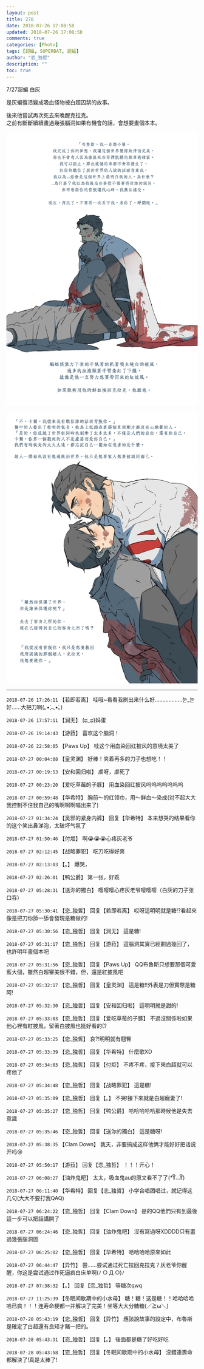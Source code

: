 ```yaml
---
layout: post
title: 278
date: 2018-07-26 17:08:58
updated: 2018-07-26 17:08:58
comments: true
categories: [Photo]
tags: [超蝙, SUPERBAT, 超蝠]
author: "恋_独哲"
description: ""
toc: true
---
```


<p>7/27超蝙&nbsp;白灰</p> 
<p>是灰蝙復活變成吸血怪物被白超囚禁的故事。<br /></p> 
<p>後來他嘗試再次死去來喚醒克拉克。<br />之前有斷斷續續畫過幾張腦洞如果有機會的話，會想要畫個本本。<br /></p>

![](https://raw.githubusercontent.com/alicewish/maple50821/master/img_YW5MWVN1NEpoZFdINmVEc0Y5bERRajluamR5VlVCdk4xNlJNTTYxZzJuaENCT3dybW11STlnPT0.jpg)

![](https://raw.githubusercontent.com/alicewish/maple50821/master/img_YW5MWVN1NEpoZFdINmVEc0Y5bERRcEZoREtzNnBYVWNzVkxKemZJQm5kNGFMb2NUeXR1T0RBPT0.jpg)

---

`2018-07-26 17:26:11` 【若即若离】 哇哦~看看我刷出来什么好………………눈\_눈好……大把刀啊(｡•́︿•̀｡)

`2018-07-26 17:57:11` 【润无】 (ಥ\_ಥ)妈蛋

`2018-07-26 19:14:43` 【游菈】 喜欢这个脑洞！

`2018-07-26 22:58:05` 【Paws Up】 哇这个用血染回红披风的意境太美了

`2018-07-27 00:04:08` 【皇灵渊】 好棒！夹着再多的刀子也想吃！！

`2018-07-27 00:19:53` 【安和回归啦】 虐呀，虐死了

`2018-07-27 00:23:20` 【爱吃草莓的子豚】 用血染回红披风呜呜呜呜呜呜呜

`2018-07-27 00:59:48` 【华希特】 胸前～的红领巾，用～鲜血～染成(对不起大大我控制不住我自己的嘴啊啊啊唱出来了)

`2018-07-27 01:34:24` 【吴邪的紧身内裤】 回复【华希特】 本来想哭的结果看你的这个笑出鼻涕泡，太破坏气氛了

`2018-07-27 01:50:46` 【付炬】 啊😭😭😭心疼灰老爷

`2018-07-27 02:12:45` 【战略罪犯】 吃刀吃得好爽

`2018-07-27 02:13:03` 【。】 爆哭，

`2018-07-27 02:26:01` 【鸭公爵】 第一张，好乖

`2018-07-27 05:28:31` 【送沵的獨白】 嘤嘤嘤心疼灰老爷嘤嘤嘤（白灰的刀子张口吞）

`2018-07-27 05:30:41` 【恋\_独哲】 回复【若即若离】 哎呀這明明就是糖!?看起來像是把刀你舔一舔會發現是糖做的!

`2018-07-27 05:30:56` 【恋\_独哲】 回复【润无】 這是糖!

`2018-07-27 05:31:17` 【恋\_独哲】 回复【游菈】 這腦洞其實已經劃過幾回了，也許明年畫個本吧

`2018-07-27 05:31:56` 【恋\_独哲】 回复【Paws Up】 QQ布魯斯只想要那個可愛藍大個，雖然白超審美很不錯，但，還是紅披風吧

`2018-07-27 05:32:17` 【恋\_独哲】 回复【皇灵渊】 這是糖!!外表是刀但實際是糖阿!

`2018-07-27 05:32:30` 【恋\_独哲】 回复【安和回归啦】 這明明就是甜的!

`2018-07-27 05:33:03` 【恋\_独哲】 回复【爱吃草莓的子豚】 不過沒關係啦如果他心裡有紅披風，留著白披風也挺好看的(?

`2018-07-27 05:33:25` 【恋\_独哲】 哀?!明明就有翹臀

`2018-07-27 05:33:39` 【恋\_独哲】 回复【华希特】 什麼歌XD

`2018-07-27 05:34:03` 【恋\_独哲】 回复【付炬】 不疼不疼，接下來白超就可以疼他了

`2018-07-27 05:34:48` 【恋\_独哲】 回复【战略罪犯】 這是糖!

`2018-07-27 05:35:09` 【恋\_独哲】 回复【。】 不哭!接下來就是白超寵妻了!

`2018-07-27 05:35:27` 【恋\_独哲】 回复【鸭公爵】 哈哈哈哈哈那時候他是失去意識

`2018-07-27 05:35:46` 【恋\_独哲】 回复【送沵的獨白】 這是糖呀!

`2018-07-27 05:38:35` 【Clam Down】 我天，非要搞成这样他俩才能好好把话说开吗😢

`2018-07-27 05:50:17` 【游菈】 回复【恋\_独哲】 ！！！开心！

`2018-07-27 06:08:27` 【油炸鬼粑】 太太，吸血鬼au的原文看不了了(*꒦ິ⌓꒦ີ)

`2018-07-27 06:11:40` 【华希特】 回复【恋\_独哲】 小学合唱团唱过，就记得这几句(大大不要打我QAQ)

`2018-07-27 06:24:22` 【恋\_独哲】 回复【Clam Down】 是的QQ他們只有到最後這一步可以把話講開了

`2018-07-27 06:24:46` 【恋\_独哲】 回复【油炸鬼粑】 沒有寫過呀XDDDD只有畫過幾張腦洞圖

`2018-07-27 06:25:02` 【恋\_独哲】 回复【华希特】 哈哈哈哈原來如此

`2018-07-27 06:44:47` 【异竹】 尝……尝试通过死亡拉回克拉克？灰老爷你醒醒，你这是尝试通过作死逼疯白床单啊(ﾉ ○ Д ○)ﾉ

`2018-07-27 07:38:32` 【。】 回复【恋\_独哲】 等糖次qwq

`2018-07-27 11:25:39` 【冬眠间歇期中的小水母】 糖！糖！这是糖！！哈哈哈哈哈已疯！！！连寿命梗都一并解决了完美！坐等大大分糖糖(／≧ω＼)

`2018-07-28 05:43:19` 【恋\_独哲】 回复【异竹】 應該說故事的設定中，布魯斯是確定了白超還有良知才賭一把的。

`2018-07-28 05:43:31` 【恋\_独哲】 回复【。】 後面都是糖了好吃好吃

`2018-07-28 05:43:58` 【恋\_独哲】 回复【冬眠间歇期中的小水母】 沒錯連壽命都解決了!真是太棒了!
